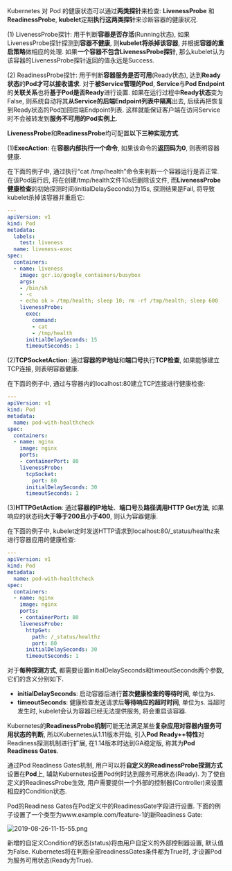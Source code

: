 
<!-- @import "[TOC]" {cmd="toc" depthFrom=1 depthTo=6 orderedList=false} -->

<!-- code_chunk_output -->



<!-- /code_chunk_output -->

Kubernetes 对 Pod 的健康状态可以通过**两类探针**来检查: **LivenessProbe** 和**ReadinessProbe**, **kubelet**定期**执行这两类探针**来诊断容器的健康状况. 

(1) LivenessProbe探针: 用于判断**容器是否存活**(Running状态), 如果LivenessProbe探针探测到**容器不健康**, 则**kubelet将杀掉该容器**, 并根据**容器的重启策略**做相应的处理. 如果**一个容器不包含LivenessProbe探针**, 那么kubelet认为该容器的LivenessProbe探针返回的值永远是Success. 

(2) ReadinessProbe探针: 用于判断**容器服务是否可用**(Ready状态), 达到**Ready状态**的**Pod才可以接收请求**. 对于**被Service管理的Pod**, **Service**与**Pod Endpoint**的**关联关系**也将**基于Pod是否Ready**进行设置. 如果在运行过程中**Ready状态**变为False, 则系统自动将其**从Service的后端Endpoint列表中隔离**出去, 后续再把恢复到Ready状态的Pod加回后端Endpoint列表. 这样就能保证客户端在访问Service时不会被转发到**服务不可用的Pod实例上**. 

**LivenessProbe**和**ReadinessProbe**均可配置**以下三种实现方式**. 

(1)**ExecAction**: 在**容器内部执行一个命令**, 如果该命令的**返回码为0**, 则表明容器健康. 


在下面的例子中, 通过执行“cat /tmp/health”命令来判断一个容器运行是否正常. 在该Pod运行后, 将在创建/tmp/health文件10s后删除该文件, 而**LivenessProbe健康检查**的初始探测时间(initialDelaySeconds)为15s, 探测结果是Fail, 将导致kubelet杀掉该容器并重启它: 

```yaml
---
apiVersion: v1
kind: Pod
metadata:
  labels:
    test: liveness
  name: liveness-exec
spec:
  containers:
  - name: liveness
    image: gcr.io/google_containers/busybox
    args:
    - /bin/sh
    - -c
    - echo ok > /tmp/health; sleep 10; rm -rf /tmp/health; sleep 600
    livenessProbe:
      exec:
        command:
        - cat
        - /tmp/health
      initialDelaySeconds: 15
      timeoutSeconds: 1
```

(2)**TCPSocketAction**: 通过**容器的IP地址**和**端口号**执行**TCP检查**, 如果能够建立TCP连接, 则表明容器健康. 

在下面的例子中, 通过与容器内的localhost:80建立TCP连接进行健康检查: 

```yaml
---
apiVersion: v1
kind: Pod
metadata:
  name: pod-with-healthcheck
spec:
  containers:
  - name: nginx
    image: nginx
    ports:
    - containerPort: 80
    livenessProbe:
      tcpSocket:
        port: 80
      initialDelaySeconds: 30
      timeoutSeconds: 1
```

(3)**HTTPGetAction**: 通过**容器的IP地址**、**端口号**及**路径调用HTTP Get方法**, 如果响应的状态码**大于等于200且小于400**, 则认为容器健康. 

在下面的例子中, kubelet定时发送HTTP请求到localhost:80/\_status/healthz来进行容器应用的健康检查: 

```yaml
---
apiVersion: v1
kind: Pod
metadata:
  name: pod-with-healthcheck
spec:
  containers:
  - name: nginx
    image: nginx
    ports:
    - containerPort: 80
    livenessProbe:
      httpGet:
        path: /_status/healthz
        port: 80
      initialDelaySeconds: 30
      timeoutSeconds: 1
```

对于**每种探测方式**, 都需要设置initialDelaySeconds和timeoutSeconds两个参数, 它们的含义分别如下. 

- **initialDelaySeconds**: 启动容器后进行**首次健康检查的等待时间**, 单位为s. 
- **timeoutSeconds**: 健康检查发送请求后**等待响应的超时时间**, 单位为s. 当超时发生时, kubelet会认为容器已经无法提供服务, 将会重启该容器. 

Kubernetes的**ReadinessProbe机制**可能无法满足某些**复杂应用对容器内服务可用状态的判断**, 所以Kubernetes从1.11版本开始, 引入**Pod Ready\+\+特性**对Readiness探测机制进行扩展, 在1.14版本时达到GA稳定版, 称其为**Pod Readiness Gates**. 

通过Pod Readiness Gates机制, 用户可以将**自定义的ReadinessProbe探测方式**设置在**Pod**上, 辅助Kubernetes设置Pod何时达到服务可用状态(Ready). 为了使自定义的ReadinessProbe生效, 用户需要提供一个外部的控制器(Controller)来设置相应的Condition状态. 

Pod的Readiness Gates在Pod定义中的ReadinessGate字段进行设置. 下面的例子设置了一个类型为www.example.com/feature\-1的新Readiness Gate: 

![2019-08-26-11-15-55.png](./images/2019-08-26-11-15-55.png)

新增的自定义Condition的状态(status)将由用户自定义的外部控制器设置, 默认值为False. Kubernetes将在判断全部readinessGates条件都为True时, 才设置Pod为服务可用状态(Ready为True). 